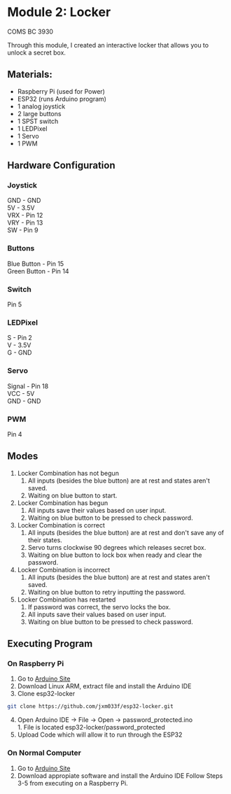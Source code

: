 # Module 2: Locker
COMS BC 3930

Through this module, I created an interactive locker that allows you to unlock a secret box.

## Materials:
- Raspberry Pi (used for Power)
- ESP32 (runs Arduino program)
- 1 analog joystick
- 2 large buttons
- 1 SPST switch
- 1 LEDPixel
- 1 Servo
- 1 PWM

## Hardware Configuration
### Joystick
GND - GND <br />
5V  - 3.5V <br />
VRX - Pin 12 <br />
VRY - Pin 13 <br />
SW  - Pin 9 <br />

### Buttons
Blue Button  - Pin 15 <br />
Green Button - Pin 14 <br />

### Switch
Pin 5

### LEDPixel
S - Pin 2 <br />
V - 3.5V <br />
G - GND <br />

### Servo
Signal - Pin 18 <br />
VCC    - 5V <br />
GND    - GND <br />

### PWM
Pin 4

## Modes
1. Locker Combination has not begun
    1. All inputs (besides the blue button) are at rest and states aren't saved.
    2. Waiting on blue button to start.
2. Locker Combination has begun
    1. All inputs save their values based on user input.
    2. Waiting on blue button to be pressed to check password.
3. Locker Combination is correct
    1. All inputs (besides the blue button) are at rest and don't save any of their states.
    2. Servo turns clockwise 90 degrees which releases secret box.
    3. Waiting on blue button to lock box when ready and clear the password.
4. Locker Combination is incorrect
    1. All inputs (besides the blue button) are at rest and states aren't saved.
    2. Waiting on blue button to retry inputting the password.
5. Locker Combination has restarted
    1. If password was correct, the servo locks the box.
    2. All inputs save their values based on user input.
    3. Waiting on blue button to be pressed to check password.

## Executing Program
### On Raspberry Pi
1. Go to [Arduino Site](https://www.arduino.cc/en/software)
2. Download Linux ARM, extract file and install the Arduino IDE
3. Clone esp32-locker
```bash
git clone https://github.com/jxm033f/esp32-locker.git
```
4. Open Arduino IDE -> File -> Open -> password_protected.ino <br />
        1. File is located esp32-locker/password_protected
5. Upload Code which will allow it to run through the ESP32

### On Normal Computer
1. Go to [Arduino Site](https://www.arduino.cc/en/software)
2. Download appropiate software and install the Arduino IDE
Follow Steps 3-5 from executing on a Raspberry Pi.
